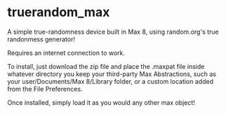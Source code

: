 # truerandom_max
A simple true-randomness device built in Max 8, using random.org's true randonmess generator!

Requires an internet connection to work.

To install, just download the zip file and place the .maxpat file inside whatever directory you keep your third-party Max Abstractions, such as your user/Documents/Max 8/Library folder, or a custom location added from the File Preferences.

Once installed, simply load it as you would any other max object!
